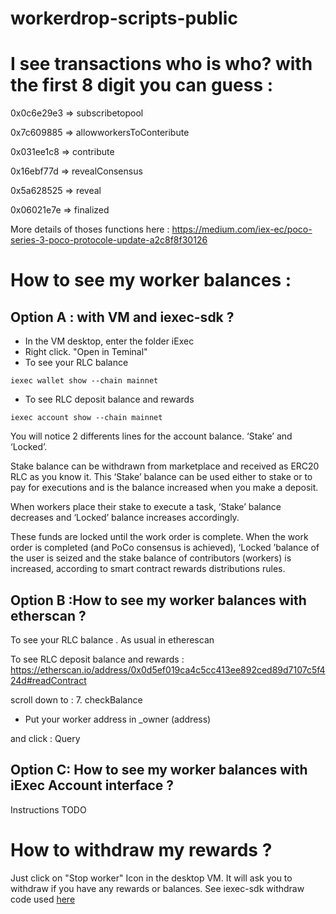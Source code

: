 # workerdrop-scripts-public

# I see transactions who is who? with the first 8 digit you can guess :

0x0c6e29e3 => subscribetopool

0x7c609885 => allowworkersToConteribute

0x031ee1c8 => contribute 

0x16ebf77d => revealConsensus

0x5a628525 => reveal

0x06021e7e => finalized

More details of thoses functions here :
https://medium.com/iex-ec/poco-series-3-poco-protocole-update-a2c8f8f30126

# How to see my worker balances :
## Option A :  with VM and iexec-sdk ?

- In the VM desktop, enter the folder iExec
- Right click. "Open in Teminal"
- To see your RLC balance 
```
iexec wallet show --chain mainnet
```
- To see RLC deposit balance and rewards 
```
iexec account show --chain mainnet
```

You will notice 2 differents lines for the account balance. ‘Stake’ and ‘Locked’.

Stake balance can be withdrawn from marketplace and received as ERC20 RLC as you know it. This ‘Stake’ balance can be used either to stake or to pay for executions and is the balance increased when you make a deposit.

When workers place their stake to execute a task, ‘Stake’ balance decreases and ‘Locked’ balance increases accordingly.

These funds are locked until the work order is complete. When the work order is completed (and PoCo consensus is achieved), ‘Locked ’balance of the user is seized and the stake balance of contributors (workers) is increased, according to smart contract rewards distributions rules.

## Option B :How to see my worker balances with etherscan ?
 To see your RLC balance . As usual in etherescan 

To see RLC deposit balance and rewards :
https://etherscan.io/address/0x0d5ef019ca4c5cc413ee892ced89d7107c5f424d#readContract

scroll down to :
7. checkBalance

- Put your worker address in _owner (address)

and click : Query

## Option C: How to see my worker balances with iExec Account interface ?

Instructions TODO


# How to withdraw my rewards ? 

Just click on "Stop worker" Icon in the desktop VM. It will ask you to withdraw if you have any rewards or balances. See iexec-sdk withdraw code used [here](https://github.com/iExecBlockchainComputing/workerdrop-scripts-public/blob/master/stop-worker.sh#L33) 

